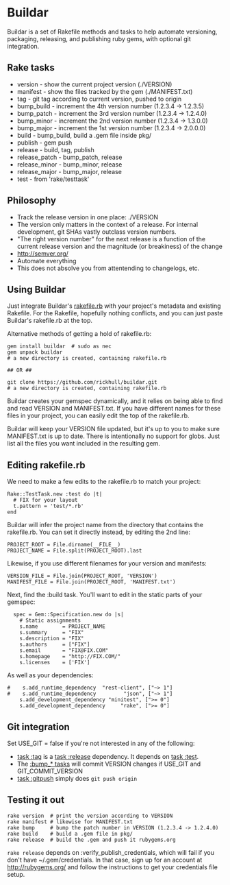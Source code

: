 Buildar
=======
Buildar is a set of Rakefile methods and tasks to help automate versioning,
packaging, releasing, and publishing ruby gems, with optional git integration.

Rake tasks
----------
* version - show the current project version (./VERSION)
* manifest - show the files tracked by the gem (./MANIFEST.txt)
* tag - git tag according to current version, pushed to origin
* bump_build - increment the 4th version number (1.2.3.4 -> 1.2.3.5)
* bump_patch - increment the 3rd version number (1.2.3.4 -> 1.2.4.0)
* bump_minor - increment the 2nd version number (1.2.3.4 -> 1.3.0.0)
* bump_major - increment the 1st version number (1.2.3.4 -> 2.0.0.0)
* build - bump_build, build a .gem file inside pkg/
* publish - gem push
* release - build, tag, publish
* release_patch - bump_patch, release
* release_minor - bump_minor, release
* release_major - bump_major, release
* test - from 'rake/testtask'

Philosophy
----------
* Track the release version in one place: ./VERSION
* The version only matters in the context of a release.  For internal development, git SHAs vastly outclass version numbers.
* "The right version number" for the next release is a function of the current release version and the magnitude (or breakiness) of the change
* http://semver.org/
* Automate everything
* This does not absolve you from attentending to changelogs, etc.

Using Buildar
-------------
Just integrate Buildar's [rakefile.rb](https://github.com/rickhull/buildar/raw/master/rakefile.rb) with your project's metadata and existing Rakefile.  For the Rakefile, hopefully nothing conflicts, and you can just paste Buildar's rakefile.rb at the top.

Alternative methods of getting a hold of rakefile.rb:

    gem install buildar  # sudo as nec
    gem unpack buildar
    # a new directory is created, containing rakefile.rb

    ## OR ##

    git clone https://github.com/rickhull/buildar.git
    # a new directory is created, containing rakefile.rb

Buildar creates your gemspec dynamically, and it relies on being able to find and read VERSION and MANIFEST.txt.  If you have different names for these files in your project, you can easily edit the top of the rakefile.rb.

Buildar will keep your VERSION file updated, but it's up to you to make sure MANIFEST.txt is up to date.  There is intentionally no support for globs.  Just list all the files you want included in the resulting gem.

Editing rakefile.rb
-------------------
We need to make a few edits to the rakefile.rb to match your project:

    Rake::TestTask.new :test do |t|
      # FIX for your layout
      t.pattern = 'test/*.rb'
    end

Buildar will infer the project name from the directory that contains the rakefile.rb.  You can set it directly instead, by editing the 2nd line:

    PROJECT_ROOT = File.dirname(__FILE__)
    PROJECT_NAME = File.split(PROJECT_ROOT).last

Likewise, if you use different filenames for your version and manifests:

    VERSION_FILE = File.join(PROJECT_ROOT, 'VERSION')
    MANIFEST_FILE = File.join(PROJECT_ROOT, 'MANIFEST.txt')

Next, find the :build task.  You'll want to edit in the static parts of your gemspec:

      spec = Gem::Specification.new do |s|
        # Static assignments
        s.name        = PROJECT_NAME
        s.summary     = "FIX"
        s.description = "FIX"
        s.authors     = ["FIX"]
        s.email       = "FIX@FIX.COM"
        s.homepage    = "http://FIX.COM/"
        s.licenses    = ['FIX']

As well as your dependencies:

    #    s.add_runtime_dependency  "rest-client", ["~> 1"]
    #    s.add_runtime_dependency         "json", ["~> 1"]
        s.add_development_dependency "minitest", [">= 0"]
        s.add_development_dependency     "rake", [">= 0"]

Git integration
---------------
Set USE_GIT = false if you're not interested in any of the following:
* [task :tag](https://github.com/rickhull/buildar/blob/master/rakefile.rb#L24) is a [task :release](https://github.com/rickhull/buildar/blob/master/rakefile.rb#L136) dependency.  It depends on [task :test](https://github.com/rickhull/buildar/blob/master/rakefile.rb#L4).
* The [:bump_* tasks](https://github.com/rickhull/buildar/blob/master/rakefile.rb#L91) will commit VERSION changes if USE_GIT and GIT_COMMIT_VERSION
* [task :gitpush](https://github.com/rickhull/buildar/blob/master/rakefile.rb#L128) simply does `git push origin`

Testing it out
--------------
    rake version  # print the version according to VERSION
    rake manifest # likewise for MANIFEST.txt
    rake bump     # bump the patch number in VERSION (1.2.3.4 -> 1.2.4.0)
    rake build    # build a .gem file in pkg/
    rake release  # build the .gem and push it rubygems.org

`rake release` depends on :verify_publish_credentials, which will fail if you don't have ~/.gem/credentials.  In that case, sign up for an account at http://rubygems.org/ and follow the instructions to get your credentials file setup.

